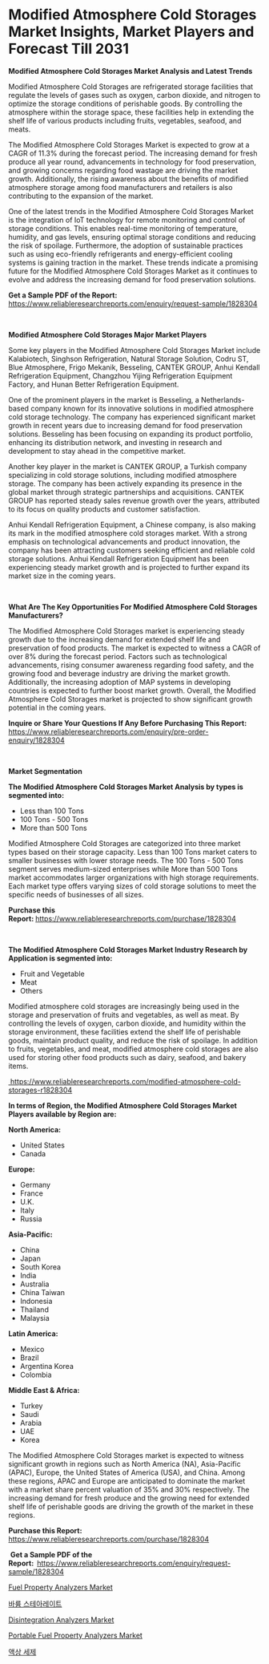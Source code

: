 <p><h1>Modified Atmosphere Cold Storages Market Insights, Market Players and Forecast Till 2031</h1></p><p><strong>Modified Atmosphere Cold Storages Market Analysis and Latest Trends</strong></p>
<p><p>Modified Atmosphere Cold Storages are refrigerated storage facilities that regulate the levels of gases such as oxygen, carbon dioxide, and nitrogen to optimize the storage conditions of perishable goods. By controlling the atmosphere within the storage space, these facilities help in extending the shelf life of various products including fruits, vegetables, seafood, and meats.</p><p>The Modified Atmosphere Cold Storages Market is expected to grow at a CAGR of 11.3% during the forecast period. The increasing demand for fresh produce all year round, advancements in technology for food preservation, and growing concerns regarding food wastage are driving the market growth. Additionally, the rising awareness about the benefits of modified atmosphere storage among food manufacturers and retailers is also contributing to the expansion of the market.</p><p>One of the latest trends in the Modified Atmosphere Cold Storages Market is the integration of IoT technology for remote monitoring and control of storage conditions. This enables real-time monitoring of temperature, humidity, and gas levels, ensuring optimal storage conditions and reducing the risk of spoilage. Furthermore, the adoption of sustainable practices such as using eco-friendly refrigerants and energy-efficient cooling systems is gaining traction in the market. These trends indicate a promising future for the Modified Atmosphere Cold Storages Market as it continues to evolve and address the increasing demand for food preservation solutions.</p></p>
<p><strong>Get a Sample PDF of the Report:&nbsp;</strong> <a href="https://www.reliableresearchreports.com/enquiry/request-sample/1828304">https://www.reliableresearchreports.com/enquiry/request-sample/1828304</a></p>
<p>&nbsp;</p>
<p><strong>Modified Atmosphere Cold Storages Major Market Players</strong></p>
<p><p>Some key players in the Modified Atmosphere Cold Storages Market include Kalabiotech, Singhson Refrigeration, Natural Storage Solution, Codru ST, Blue Atmosphere, Frigo Mekanik, Besseling, CANTEK GROUP, Anhui Kendall Refrigeration Equipment, Changzhou Yijing Refrigeration Equipment Factory, and Hunan Better Refrigeration Equipment.</p><p>One of the prominent players in the market is Besseling, a Netherlands-based company known for its innovative solutions in modified atmosphere cold storage technology. The company has experienced significant market growth in recent years due to increasing demand for food preservation solutions. Besseling has been focusing on expanding its product portfolio, enhancing its distribution network, and investing in research and development to stay ahead in the competitive market.</p><p>Another key player in the market is CANTEK GROUP, a Turkish company specializing in cold storage solutions, including modified atmosphere storage. The company has been actively expanding its presence in the global market through strategic partnerships and acquisitions. CANTEK GROUP has reported steady sales revenue growth over the years, attributed to its focus on quality products and customer satisfaction.</p><p>Anhui Kendall Refrigeration Equipment, a Chinese company, is also making its mark in the modified atmosphere cold storages market. With a strong emphasis on technological advancements and product innovation, the company has been attracting customers seeking efficient and reliable cold storage solutions. Anhui Kendall Refrigeration Equipment has been experiencing steady market growth and is projected to further expand its market size in the coming years.</p></p>
<p>&nbsp;</p>
<p><strong>What Are The Key Opportunities For Modified Atmosphere Cold Storages Manufacturers?</strong></p>
<p><p>The Modified Atmosphere Cold Storages market is experiencing steady growth due to the increasing demand for extended shelf life and preservation of food products. The market is expected to witness a CAGR of over 8% during the forecast period. Factors such as technological advancements, rising consumer awareness regarding food safety, and the growing food and beverage industry are driving the market growth. Additionally, the increasing adoption of MAP systems in developing countries is expected to further boost market growth. Overall, the Modified Atmosphere Cold Storages market is projected to show significant growth potential in the coming years.</p></p>
<p><strong>Inquire or Share Your Questions If Any Before Purchasing This Report:</strong> <a href="https://www.reliableresearchreports.com/enquiry/pre-order-enquiry/1828304">https://www.reliableresearchreports.com/enquiry/pre-order-enquiry/1828304</a></p>
<p>&nbsp;</p>
<p><strong>Market Segmentation</strong></p>
<p><strong>The Modified Atmosphere Cold Storages Market Analysis by types is segmented into:</strong></p>
<p><ul><li>Less than 100 Tons</li><li>100 Tons - 500 Tons</li><li>More than 500 Tons</li></ul></p>
<p><p>Modified Atmosphere Cold Storages are categorized into three market types based on their storage capacity. Less than 100 Tons market caters to smaller businesses with lower storage needs. The 100 Tons - 500 Tons segment serves medium-sized enterprises while More than 500 Tons market accommodates larger organizations with high storage requirements. Each market type offers varying sizes of cold storage solutions to meet the specific needs of businesses of all sizes.</p></p>
<p><strong>Purchase this Report:&nbsp;</strong><a href="https://www.reliableresearchreports.com/purchase/1828304">https://www.reliableresearchreports.com/purchase/1828304</a></p>
<p>&nbsp;</p>
<p><strong>The Modified Atmosphere Cold Storages Market Industry Research by Application is segmented into:</strong></p>
<p><ul><li>Fruit and Vegetable</li><li>Meat</li><li>Others</li></ul></p>
<p><p>Modified atmosphere cold storages are increasingly being used in the storage and preservation of fruits and vegetables, as well as meat. By controlling the levels of oxygen, carbon dioxide, and humidity within the storage environment, these facilities extend the shelf life of perishable goods, maintain product quality, and reduce the risk of spoilage. In addition to fruits, vegetables, and meat, modified atmosphere cold storages are also used for storing other food products such as dairy, seafood, and bakery items.</p></p>
<p><a href="https://www.reliableresearchreports.com/modified-atmosphere-cold-storages-r1828304">&nbsp;https://www.reliableresearchreports.com/modified-atmosphere-cold-storages-r1828304</a></p>
<p><strong>In terms of Region, the Modified Atmosphere Cold Storages Market Players available by Region are:</strong></p>
<p>
    <p> <strong> North America: </strong>
        <ul>
            <li>United States</li>
            <li>Canada</li>
        </ul>
        </p> 
    <p> <strong> Europe: </strong>
        <ul>
            <li>Germany</li>
            <li>France</li>
            <li>U.K.</li>
            <li>Italy</li>
            <li>Russia</li>
        </ul>
        </p> 
    <p> <strong> Asia-Pacific: </strong>
        <ul>
            <li>China</li>
            <li>Japan</li>
            <li>South Korea</li>
            <li>India</li>
            <li>Australia</li>
            <li>China Taiwan</li>
            <li>Indonesia</li>
            <li>Thailand</li>
            <li>Malaysia</li>
        </ul>
        </p> 
    <p> <strong> Latin America: </strong>
        <ul>
            <li>Mexico</li>
            <li>Brazil</li>
            <li>Argentina Korea</li>
            <li>Colombia</li>
        </ul>
        </p> 
    <p> <strong> Middle East & Africa: </strong>
        <ul>
            <li>Turkey</li>
            <li>Saudi</li>
            <li>Arabia</li>
            <li>UAE</li>
            <li>Korea</li>
        </ul>
    </p>
    </p>
<p><p>The Modified Atmosphere Cold Storages market is expected to witness significant growth in regions such as North America (NA), Asia-Pacific (APAC), Europe, the United States of America (USA), and China. Among these regions, APAC and Europe are anticipated to dominate the market with a market share percent valuation of 35% and 30% respectively. The increasing demand for fresh produce and the growing need for extended shelf life of perishable goods are driving the growth of the market in these regions.</p></p>
<p><strong>Purchase this Report: </strong><a href="https://www.reliableresearchreports.com/purchase/1828304">https://www.reliableresearchreports.com/purchase/1828304</a></p>
<p>&nbsp;<strong>Get a Sample PDF of the Report:&nbsp;&nbsp;</strong><a href="https://www.reliableresearchreports.com/enquiry/request-sample/1828304">https://www.reliableresearchreports.com/enquiry/request-sample/1828304</a></p>
<p><strong></strong></p>
<p><p><a href="https://github.com/mabutironaldo/Market-Research-Report-List-5/blob/main/fuel-property-analyzers-market.md">Fuel Property Analyzers Market</a></p><p><a href="https://github.com/mdmazharulnwr786/Market-Research-Report-List-2/blob/main/521492571192.md">바륨 스테아레이트</a></p><p><a href="https://github.com/guneycigdem35/Market-Research-Report-List-4/blob/main/disintegration-analyzers-market.md">Disintegration Analyzers Market</a></p><p><a href="https://github.com/Paul14Anderson63/Market-Research-Report-List-5/blob/main/portable-fuel-property-analyzers-market.md">Portable Fuel Property Analyzers Market</a></p><p><a href="https://github.com/berlianaparadilla48/Market-Research-Report-List-2/blob/main/791358471191.md">액상 세제</a></p></p>